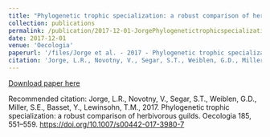 ```yaml
---
title: "Phylogenetic trophic specialization: a robust comparison of herbivorous guilds"
collection: publications
permalink: /publication/2017-12-01-JorgePhylogenetictrophicspecialization2017
date: 2017-12-01
venue: 'Oecologia'
paperurl: '/files/Jorge et al. - 2017 - Phylogenetic trophic specialization a robust comp.pdf'
citation: 'Jorge, L.R., Novotny, V., Segar, S.T., Weiblen, G.D., Miller, S.E., Basset, Y., Lewinsohn, T.M., 2017. Phylogenetic trophic specialization: a robust comparison of herbivorous guilds. Oecologia 185, 551–559. https://doi.org/10.1007/s00442-017-3980-7'
---
```


<a href='/files/Jorge et al. - 2017 - Phylogenetic trophic specialization a robust comp.pdf'>Download paper here</a>

Recommended citation: Jorge, L.R., Novotny, V., Segar, S.T., Weiblen, G.D., Miller, S.E., Basset, Y., Lewinsohn, T.M., 2017. Phylogenetic trophic specialization: a robust comparison of herbivorous guilds. Oecologia 185, 551–559. https://doi.org/10.1007/s00442-017-3980-7